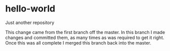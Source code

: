 # hello-world
Just another repository

This change came from the first branch off the master.  In this branch I made changes and committed them, as many times as was required to get it right.  Once this was all complete I merged this branch back into the master.
